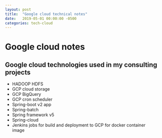 ```yaml
---
layout: post
title:  "Google cloud technical notes"
date:   2019-05-01 00:00:00 -0500
categories: tech-cloud
---
```


# Google cloud notes #

## Google cloud technologies used in my consulting projects

- HADOOP HDFS
- GCP cloud storage
- GCP BigQuery
- GCP cron scheduler
- Spring-boot v2 app
- Spring-batch
- Spring framework v5
- Spring-cloud
- Jenkins jobs for build and deployment to GCP for docker container image

